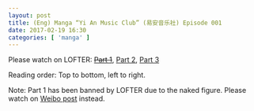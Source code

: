 ```yaml
---
layout: post
title: (Eng) Manga “Yi An Music Club” (易安音乐社) Episode 001
date: 2017-02-19 16:30
categories: [ 'manga' ]
---
```


Please watch on LOFTER: ~~[Part 1](http://quadrifolium.lofter.com/post/1d4edd3a_e4ed646)~~, [Part 2](http://quadrifolium.lofter.com/post/1d4edd3a_e4ed649), [Part 3](http://quadrifolium.lofter.com/post/1d4edd3a_e4ed658)

Reading order: Top to bottom, left to right.

Note: Part 1 has been banned by LOFTER due to the naked figure. Please watch on [Weibo post](http://weibo.com/5182556773/EwK662Pce) instead.

